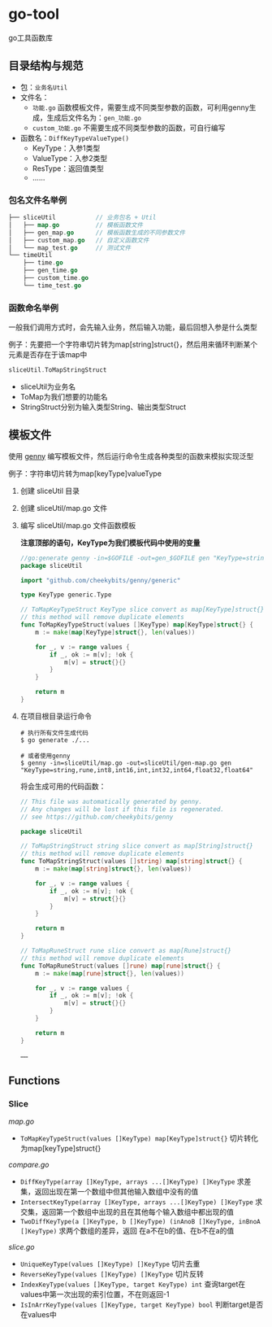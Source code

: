 # go-tool

go工具函数库

## 目录结构与规范

+ 包：`业务名Util`
+ 文件名：
    + `功能.go` 函数模板文件，需要生成不同类型参数的函数，可利用genny生成，生成后文件名为：`gen_功能.go`
    + `custom_功能.go`  不需要生成不同类型参数的函数，可自行编写
+ 函数名：`DiffKeyTypeValueType()` 
    + KeyType：入参1类型
    + ValueType：入参2类型
    + ResType：返回值类型
    + ……

### 包名文件名举例

```go
├── sliceUtil			// 业务包名 + Util
│   ├── map.go			// 模板函数文件
│   ├── gen_map.go		// 模板函数生成的不同参数文件
│   ├── custom_map.go	// 自定义函数文件
│   └── map_test.go		// 测试文件
└── timeUtil
	├── time.go
	├── gen_time.go
	├── custom_time.go
    └── time_test.go
```

### 函数命名举例

一般我们调用方式时，会先输入业务，然后输入功能，最后回想入参是什么类型

例子：先要把一个字符串切片转为map[string]struct{}，然后用来循环判断某个元素是否存在于该map中

```go
sliceUtil.ToMapStringStruct
```

+ sliceUtil为业务名
+ ToMap为我们想要的功能名
+ StringStruct分别为输入类型String、输出类型Struct

## 模板文件

使用 [genny](https://github.com/cheekybits/genny) 编写模板文件，然后运行命令生成各种类型的函数来模拟实现泛型

例子：字符串切片转为map[keyType]valueType

1. 创建 sliceUtil 目录

2. 创建 sliceUtil/map.go 文件

3. 编写 sliceUtil/map.go 文件函数模板

    **注意顶部的语句，KeyType为我们模板代码中使用的变量**

    ```go
    //go:generate genny -in=$GOFILE -out=gen_$GOFILE gen "KeyType=string,rune,int8,int16,int,int32,int64,float32,float64"
    package sliceUtil
    
    import "github.com/cheekybits/genny/generic"
    
    type KeyType generic.Type
    
    // ToMapKeyTypeStruct KeyType slice convert as map[KeyType]struct{}
    // this method will remove duplicate elements
    func ToMapKeyTypeStruct(values []KeyType) map[KeyType]struct{} {
    	m := make(map[KeyType]struct{}, len(values))
    
    	for _, v := range values {
    		if _, ok := m[v]; !ok {
    			m[v] = struct{}{}
    		}
    	}
    
    	return m
    }
    ```

4. 在项目根目录运行命令

    ```shell
    # 执行所有文件生成代码
    $ go generate ./...
    
    # 或者使用genny
    $ genny -in=sliceUtil/map.go -out=sliceUtil/gen-map.go gen "KeyType=string,rune,int8,int16,int,int32,int64,float32,float64"
    ```

    将会生成可用的代码函数：

    ```go
    // This file was automatically generated by genny.
    // Any changes will be lost if this file is regenerated.
    // see https://github.com/cheekybits/genny
    
    package sliceUtil
    
    // ToMapStringStruct string slice convert as map[String]struct{}
    // this method will remove duplicate elements
    func ToMapStringStruct(values []string) map[string]struct{} {
    	m := make(map[string]struct{}, len(values))
    
    	for _, v := range values {
    		if _, ok := m[v]; !ok {
    			m[v] = struct{}{}
    		}
    	}
    
    	return m
    }
    
    // ToMapRuneStruct rune slice convert as map[Rune]struct{}
    // this method will remove duplicate elements
    func ToMapRuneStruct(values []rune) map[rune]struct{} {
    	m := make(map[rune]struct{}, len(values))
    
    	for _, v := range values {
    		if _, ok := m[v]; !ok {
    			m[v] = struct{}{}
    		}
    	}
    
    	return m
    }
    
    ……
    ```

## Functions

### Slice

*map.go*

+ `ToMapKeyTypeStruct(values []KeyType) map[KeyType]struct{}`  切片转化为map[keyType]struct{}

*compare.go*

+ `DiffKeyType(array []KeyType, arrays ...[]KeyType) []KeyType`  求差集，返回出现在第一个数组中但其他输入数组中没有的值
+ `IntersectKeyType(array []KeyType, arrays ...[]KeyType) []KeyType` 求交集，返回第一个数组中出现的且在其他每个输入数组中都出现的值
+ `TwoDiffKeyType(a []KeyType, b []KeyType) (inAnoB []KeyType, inBnoA []KeyType)` 求两个数组的差异，返回 在a不在b的值、在b不在a的值

*slice.go*

+ `UniqueKeyType(values []KeyType) []KeyType` 切片去重
+ `ReverseKeyType(values []KeyType) []KeyType` 切片反转
+ `IndexKeyType(values []KeyType, target KeyType) int` 查询target在values中第一次出现的索引位置，不在则返回-1
+ `IsInArrKeyType(values []KeyType, target KeyType) bool` 判断target是否在values中
